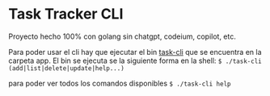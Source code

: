 # Task Tracker CLI

Proyecto hecho 100% con golang sin chatgpt, codeium, copilot, etc.

Para poder usar el cli hay que ejecutar el bin [task-cli](app/task-cli) que se encuentra en la carpeta app. El bin se ejecuta se la siguiente forma en la shell:
`$ ./task-cli (add|list|delete|update|help...)`

para poder ver todos los comandos disponibles `$ ./task-cli help`